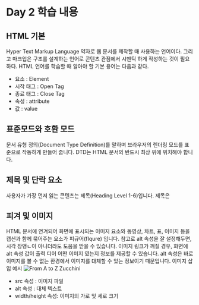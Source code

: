 # Day 2 학습 내용
## HTML 기본
Hyper Text Markup Language 약자로 웹 문서를 제작할 때 사용하는 언어이다.
그리고 마크업은 구조를 설계하는 언어로 콘텐츠 관점에서 시맨틱 하게 작성하는 것이 필요하다.
HTML 언어를 학습할 때 알아야 할 기본 용어는 다음과 같다.
- 요소 : Element
- 시작 태그 : Open Tag
- 종료 태그 : Close Tag
- 속성 : attribute
- 값 : value

## 표준모드와 호환 모드
문서 유형 정의(Document Type Definition)를 말하며 브라우저의 렌더링 모드를 표준으로 작동하게 만들어 줍니다. DTD는 HTML 문서의 반드시 최상 위에 위치해야 합니다.

## 제목 및 단락 요소
사용자가 가장 먼저 읽는 콘텐츠는 제목(Heading Level 1-6)입니다. 제목은

## 피겨 및 이미지
HTML 문서에 연겨되어 화면에 표시되는 이미지 요소와 동영상, 차트, 표, 이미지 등을 캡션과 함께 묶어주는 요소가 피규어(fIqure) 입니다. 참고로 alt 속성을 잘 설정해두면, 시각 장앵ㄴ이 아니더라도 도움을 받을 수 있습니다. 이미지 링크가 깨질 경우, 화면에 alt 속성 값이 출력 디어 어떤 이미지 였는지 정보를 제공할 수 있습니다. alt 속성은 바로 이미지를 볼 수 없는 환경에서 이미지를 대체할 수 있는 정보이기 때문입니다.
이미지 삽입 예시
![From A to Z Zucchini](./img/log.png)
- src 속성 : 이미지 파일
- alt 속성 : 대체 텍스트
- width/height 속성: 이미지의 가로 및 세로 크기